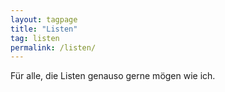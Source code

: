 ```yaml
---
layout: tagpage
title: "Listen"
tag: listen
permalink: /listen/
---
```

Für alle, die Listen genauso gerne mögen wie ich.